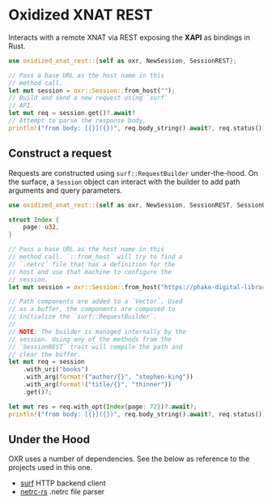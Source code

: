# Oxidized XNAT REST
Interacts with a remote XNAT via REST exposing the **XAPI** as
bindings in Rust.

```rust
use oxidized_xnat_rest::{self as oxr, NewSession, SessionREST};

// Pass a base URL as the host name in this
// method call.
let mut session = oxr::Session::from_host("");
// Build and send a new request using `surf`
// API.
let mut req = session.get()?.await?
// Attempt to parse the response body.
println!("from body: [{}]({})", req.body_string().await?, req.status());
```

## Construct a request
Requests are constructed using `surf::RequestBuilder` under-the-hood.
On the surface, a `Session` object can interact with the builder to
add path arguments and query parameters.

```rust
use oxidized_xnat_rest::{self as oxr, NewSession, SessionREST, SessionQuery};

struct Index {
    page: u32,
}

// Pass a base URL as the host name in this
// method call. `::from_host` will try to find a
// `.netrc` file that has a definition for the
// host and use that machine to configure the
// session.
let mut session = oxr::Session::from_host("https://phake-digital-library.org");

// Path components are added to a `Vector`. Used
// as a buffer, the components are composed to
// initialize the `surf::RequestBuilder`.
//
// NOTE: The builder is managed internally by the
// session. Using any of the methods from the
// `SessionREST` trait will compile the path and
// clear the buffer.
let mut req = session
    .with_uri("books")
    .with_arg(format!("author/{}", "stephen-king"))
    .with_arg(format!("title/{}", "thinner"))
    .get()?;

let mut res = req.with_opt(Index{page: 72})?.await?;
println!("from body: [{}]({})", req.body_string().await?, req.status());
```

## Under the Hood
OXR uses a number of dependencies. See the below as reference to the
projects used in this one.

- [surf](https://github.com/http-rs/surf) HTTP backend client
- [netrc-rs](https://github.com/yjhmelody/netrc-rs) .netrc file parser
